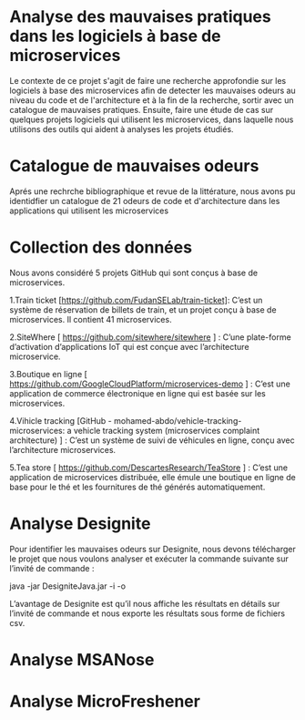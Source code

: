 # Analyse des mauvaises pratiques dans les logiciels à base de microservices

Le contexte de ce projet s'agit de faire une recherche approfondie sur les logiciels à base des microservices afin de detecter les mauvaises odeurs au niveau du code et de l'architecture et à la fin de la recherche, sortir avec un catalogue de mauvaises pratiques. Ensuite, faire une étude de cas sur quelques projets logiciels qui utilisent les microservices, dans laquelle nous utilisons des outils qui aident à analyses les projets étudiés.

# Catalogue de mauvaises odeurs
Aprés une rechrche bibliographique et revue de la littérature, nous avons pu identidfier un catalogue de 21 odeurs de code et d'architecture dans les applications qui utilisent les microservices

# Collection des données

Nous avons considéré 5 projets GitHub qui sont conçus à base de microservices.

1.Train ticket [https://github.com/FudanSELab/train-ticket]: C’est un système de réservation de billets de train, et un projet conçu à base de microservices. Il contient 41 microservices. 

2.SiteWhere [ https://github.com/sitewhere/sitewhere ] : C’une plate-forme d’activation d’applications IoT qui est conçue avec l’architecture microservice. 

3.Boutique en ligne [ https://github.com/GoogleCloudPlatform/microservices-demo ] : C’est une application de commerce électronique en ligne qui est basée sur les microservices.  

4.Vihicle tracking [GitHub - mohamed-abdo/vehicle-tracking-microservices: a vehicle tracking system (microservices complaint architecture) ] : C’est un système de suivi de véhicules en ligne, conçu avec l’architecture microservices.  

5.Tea store [ https://github.com/DescartesResearch/TeaStore ] : C’est une application de microservices distribuée, elle émule une boutique en ligne de base pour le thé et les fournitures de thé générés automatiquement. 


# Analyse Designite

Pour identifier les mauvaises odeurs sur Designite, nous devons télécharger le projet que nous voulons analyser et exécuter la commande suivante sur l’invité de commande : 

  java -jar DesigniteJava.jar -i <MonProjet> -o <CsvResults> 
  
L’avantage de Designite est qu’il nous affiche les résultats en détails sur l’invité de commande et nous exporte les résultats sous forme de fichiers csv. 



# Analyse MSANose

# Analyse MicroFreshener
